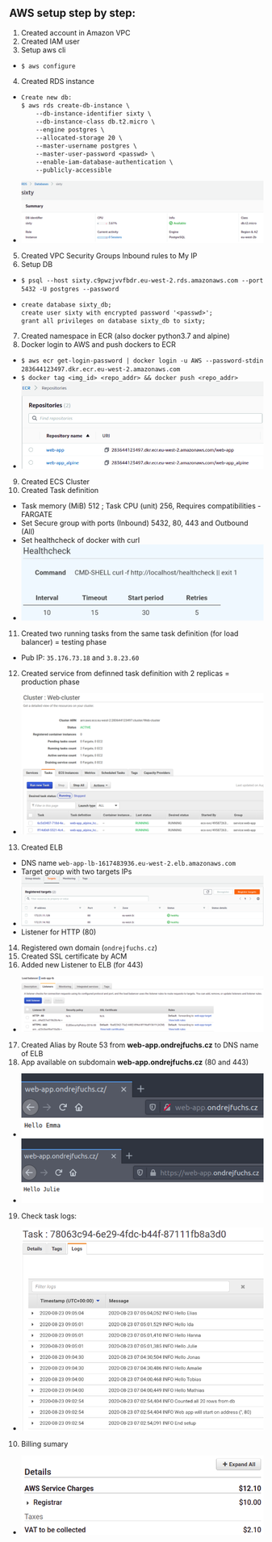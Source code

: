 ## AWS setup step by step:

1. Created account in Amazon VPC
2. Created IAM user
3. Setup aws cli

  * ```$ aws configure```
4. Created RDS instance

  * ```
    Create new db:
    $ aws rds create-db-instance \
        --db-instance-identifier sixty \
        --db-instance-class db.t2.micro \
        --engine postgres \
        --allocated-storage 20 \
        --master-username postgres \
        --master-user-password <passwd> \
        --enable-iam-database-authentication \
        --publicly-accessible 
    ```
  * ![Database](https://github.com/ondrejFuchs/web-app/blob/master/aws-setup/imgs/DB.png)

5. Created VPC Security Groups Inbound rules to My IP
6. Setup DB

  * ```$ psql --host sixty.c9pwzjvvfbdr.eu-west-2.rds.amazonaws.com --port 5432 -U postgres --password```
  * ```
    create database sixty_db;
    create user sixty with encrypted password '<passwd>';
    grant all privileges on database sixty_db to sixty;
    ```

7. Created namespace in ECR (also docker python3.7 and alpine)
8. Docker login to AWS and push dockers to ECR

  * ```$ aws ecr get-login-password | docker login -u AWS --password-stdin 283644123497.dkr.ecr.eu-west-2.amazonaws.com```
  * ```$ docker tag <img_id> <repo_addr> && docker push <repo_addr>```
  * ![ECR](https://github.com/ondrejFuchs/web-app/blob/master/aws-setup/imgs/ECR.png)

9. Created ECS Cluster
10. Created Task definition

  * Task memory (MiB) 512 ; Task CPU (unit) 256, Requires compatibilities - FARGATE
  * Set Secure group with ports (Inbound) 5432, 80, 443 and Outbound (All)
  * Set healthcheck of docker with curl
  * ![Docker-HCH](https://github.com/ondrejFuchs/web-app/blob/master/aws-setup/imgs/Docker-HCH.png)
  
11. Created two running tasks from the same task definition (for load balancer) = testing phase

  * Pub IP: ```35.176.73.18``` and ```3.8.23.60```
12. Created service from definned task definition with 2 replicas = production phase

  * ![Cluster-prod](https://github.com/ondrejFuchs/web-app/blob/master/aws-setup/imgs/Cluster-prod.png)
13. Created ELB

  * DNS name ```web-app-lb-1617483936.eu-west-2.elb.amazonaws.com```
  * Target group with two targets IPs
  * ![Targets](https://github.com/ondrejFuchs/web-app/blob/master/aws-setup/imgs/Targets.png)
  * Listener for HTTP (80)

14. Registered own domain (```ondrejfuchs.cz```)
15. Created SSL certificate by ACM
16. Added new Listener to ELB (for 443)

  * ![Listeners](https://github.com/ondrejFuchs/web-app/blob/master/aws-setup/imgs/Listeners.png)
17. Created Alias by Route 53 from __web-app.ondrejfuchs.cz__ to DNS name of ELB
18. App available on subdomain __web-app.ondrejfuchs.cz__ (80 and 443)

  * ![HTTP_check](https://github.com/ondrejFuchs/web-app/blob/master/aws-setup/imgs/HTTP_check.png)
  * ![HTTPS_check](https://github.com/ondrejFuchs/web-app/blob/master/aws-setup/imgs/HTTPS_check.png)

19. Check task logs:
  * ![Task_logs](https://github.com/ondrejFuchs/web-app/blob/master/aws-setup/imgs/Task_logs.png)

10. Billing sumary
  * ![Billing](https://github.com/ondrejFuchs/web-app/blob/master/aws-setup/imgs/Billing.png)
